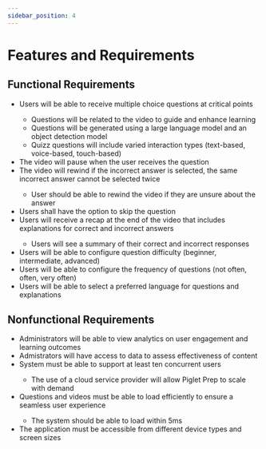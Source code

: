 ```yaml
---
sidebar_position: 4
---
```


# Features and Requirements
## Functional Requirements
<ul>
    <li>Users will be able to receive multiple choice questions at critical points</li>
        <ul>
            <li>Questions will be related to the video to guide and enhance learning</li>
            <li>Questions will be generated using a large language model and an object detection model</li>
            <li>Quizz questions will include varied interaction types (text-based, voice-based, touch-based)</li>
        </ul>
    <li>The video will pause when the user receives the question</li>
    <li>The video will rewind if the incorrect answer is selected, the same incorrect answer cannot be selected twice</li>
        <ul>
            <li>User should be able to rewind the video if they are unsure about the answer</li>
        </ul>
    <li>Users shall have the option to skip the question</li>
    <li>Users will receive a recap at the end of the video that includes explanations for correct and incorrect answers</li>
         <ul>   
            <li>Users will see a summary of their correct and incorrect responses</li>
        </ul>
    <li>Users will be able to configure question difficulty (beginner, intermediate, advanced)</li>
    <li>Users will be able to configure the frequency of questions (not often, often, very often)</li>
    <li>Users will be able to select a preferred language for questions and explanations</li>
</ul>

## Nonfunctional Requirements
<ul>
    <li>Administrators will be able to view analytics on user engagement and learning outcomes</li>
    <li>Admistrators will have access to data to assess effectiveness of content</li>
    <li>System must be able to support at least ten concurrent users</li>
        <ul>
            <li>The use of a cloud service provider will allow Piglet Prep to scale with demand</li>
        </ul>
    <li>Questions and videos must be able to load efficiently to ensure a seamless user experience</li>
        <ul>
            <li>The system should be able to load within 5ms</li>
        </ul>
    <li>The application must be accessible from different device types and screen sizes</li>
</ul>